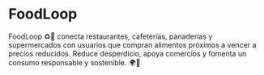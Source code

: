 # FoodLoop
FoodLoop ♻️📱 conecta restaurantes, cafeterías, panaderías y supermercados con usuarios que compran alimentos próximos a vencer a precios reducidos. Reduce desperdicio, apoya comercios y fomenta un consumo responsable y sostenible. 🌍💚
